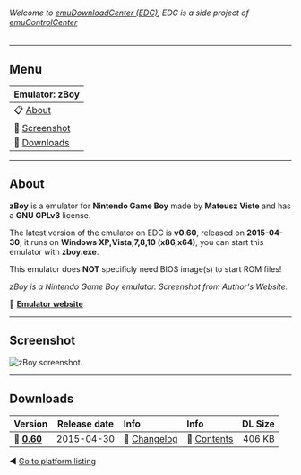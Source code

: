 ###### Welcome to [emuDownloadCenter (EDC)](https://github.com/PhoenixInteractiveNL/emuDownloadCenter/wiki/), EDC is a side project of [emuControlCenter](https://github.com/PhoenixInteractiveNL/emuControlCenter/wiki/)
***
## Menu
| **Emulator: zBoy** |
|:---------|
| :clipboard: [About](#about) |
| :sunrise: [Screenshot](#screenshot) |
| :floppy_disk: [Downloads](#downloads) |
***
## About
**zBoy** is a emulator for **Nintendo Game Boy** made by **Mateusz Viste** and has a **GNU GPLv3** license.

The latest version of the emulator on EDC is **v0.60**, released on **2015-04-30**, it runs on **Windows XP,Vista,7,8,10 (x86,x64)**, you can start this emulator with **zboy.exe**.

This emulator does **NOT** specificly need BIOS image(s) to start ROM files!

_zBoy is a Nintendo Game Boy emulator. Screenshot from Author's Website._

:link: [**Emulator website**](http://zboy.sourceforge.net/)
***
## Screenshot
![](https://raw.githubusercontent.com/PhoenixInteractiveNL/emuDownloadCenter/master/hooks/zboy/screen.jpg "zBoy screenshot.")
***
## Downloads
| Version  | Release date  | Info       | Info       | DL Size    |
|:---------|:-------------:|:-----------|:-----------|-----------:|
| :floppy_disk: [**0.60**](https://github.com/PhoenixInteractiveNL/edc-repo0003/raw/master/zboy/0.60.7z) | 2015-04-30 | :page_facing_up: [Changelog](https://github.com/PhoenixInteractiveNL/edc-repo0003/blob/master/zboy/0.60_changelog.txt) | :mag_right: [Contents](https://github.com/PhoenixInteractiveNL/edc-repo0003/blob/master/zboy/0.60_contents.txt) | 406 KB |

:arrow_backward: [Go to platform listing](https://github.com/PhoenixInteractiveNL/emuDownloadCenter/wiki/EDC-Platform-List)
